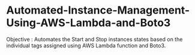 # Automated-Instance-Management-Using-AWS-Lambda-and-Boto3
Objective : Automates the Start and Stop instances states based on the individual tags assigned using AWS Lambda function and Boto3.
